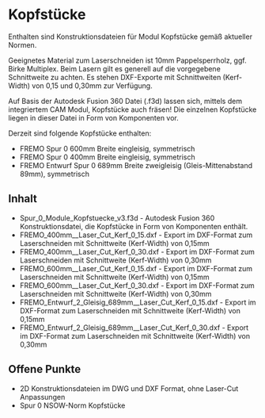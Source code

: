 # Kopfstücke

Enthalten sind Konstruktionsdateien für Modul Kopfstücke gemäß aktueller Normen.

Geeignetes Material zum Laserschneiden ist 10mm Pappelsperrholz, ggf. Birke Multiplex. Beim Lasern gilt es generell auf die vorgegebene Schnittweite zu achten. Es stehen DXF-Exporte mit Schnittweiten (Kerf-Width) von 0,15 und 0,30mm zur Verfügung.

Auf Basis der Autodesk Fusion 360 Datei (.f3d) lassen sich, mittels dem integriertem CAM Modul, Kopfstücke auch fräsen! Die einzelnen Kopfstücke liegen in dieser Datei in Form von Komponenten vor.

Derzeit sind folgende Kopfstücke enthalten:

- FREMO Spur 0 600mm Breite eingleisig, symmetrisch
- FREMO Spur 0 400mm Breite eingleisig, symmetrisch
- FREMO Entwurf Spur 0 689mm Breite zweigleisig (Gleis-Mittenabstand 89mm), symmetrisch

## Inhalt

- Spur_0_Module_Kopfstuecke_v3.f3d - Autodesk Fusion 360 Konstruktionsdatei, die Kopfstücke in Form von Komponenten enthält.
- FREMO_400mm__Laser_Cut_Kerf_0_15.dxf - Export im DXF-Format zum Laserschneiden mit Schnittweite (Kerf-Width) von 0,15mm
- FREMO_400mm__Laser_Cut_Kerf_0_30.dxf - Export im DXF-Format zum Laserschneiden mit Schnittweite (Kerf-Width) von 0,30mm
- FREMO_600mm__Laser_Cut_Kerf_0_15.dxf - Export im DXF-Format zum Laserschneiden mit Schnittweite (Kerf-Width) von 0,15mm
- FREMO_600mm__Laser_Cut_Kerf_0_30.dxf - Export im DXF-Format zum Laserschneiden mit Schnittweite (Kerf-Width) von 0,30mm
- FREMO_Entwurf_2_Gleisig_689mm__Laser_Cut_Kerf_0_15.dxf - Export im DXF-Format zum Laserschneiden mit Schnittweite (Kerf-Width) von 0,15mm
- FREMO_Entwurf_2_Gleisig_689mm__Laser_Cut_Kerf_0_30.dxf - Export im DXF-Format zum Laserschneiden mit Schnittweite (Kerf-Width) von 0,30mm

## Offene Punkte

- 2D Konstruktionsdateien im DWG und DXF Format, ohne Laser-Cut Anpassungen
- Spur 0 NSOW-Norm Kopfstücke
